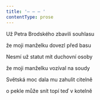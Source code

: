 ```yaml
---
title: '– – – '
contentType: prose
---
```


Už Petra Brodského zbavili souhlasu

že moji manželku dovezl před basu

Nesmí už statut mít duchovní osoby

že moji manželku vozíval na soudy

Světská moc dala mu zahulit citelně

o pekle může snít topí teď v kotelně
